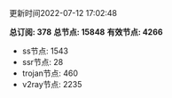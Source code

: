 更新时间2022-07-12 17:02:48

**总订阅: 378**
**总节点: 15848**
**有效节点: 4266**
- ss节点: 1543
- ssr节点: 28
- trojan节点: 460
- v2ray节点: 2235
